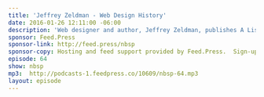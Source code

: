 ```yaml
---
title: 'Jeffrey Zeldman - Web Design History'
date: 2016-01-26 12:11:00 -06:00
description: 'Web designer and author, Jeffrey Zeldman, publishes A List Apart Magazine, A Book Apart, co-produces An Event Apart, and hosts the Big Web Show. He writes at his blog, Zeldman.com.'
sponsor: Feed.Press
sponsor-link: http://feed.press/nbsp
sponsor-copy: Hosting and feed support provided by Feed.Press.  Sign-up today and try FeedPress on a 14 day trial (no contracts or commitments). Use promo code *nbsp* during checkout to get 10% off your first year.
episode: 64
show: nbsp
mp3:  http://podcasts-1.feedpress.co/10609/nbsp-64.mp3
layout: episode
---
```

